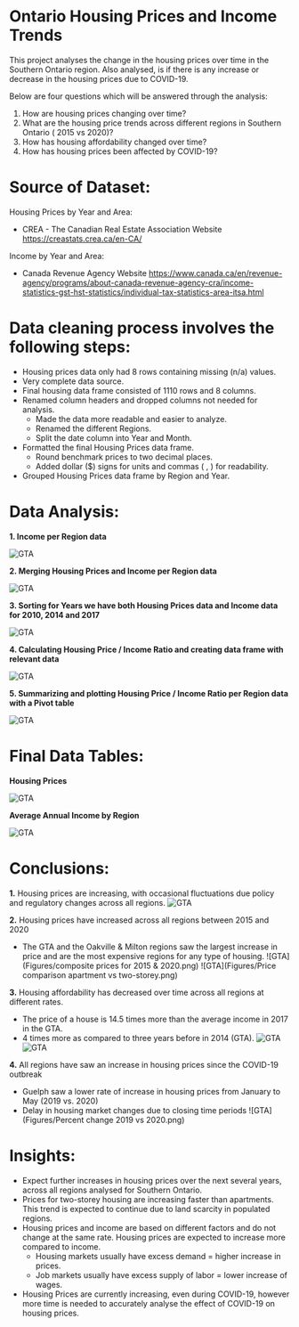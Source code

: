 # Ontario Housing Prices and Income Trends

This project analyses the change in the housing prices over time in the Southern Ontario region. Also analysed, is if there is any increase or decrease in the housing prices due to COVID-19.

Below are four questions which will be answered through the analysis:

1. How are housing prices changing over time? 
2. What are the housing price trends across different regions in Southern Ontario ( 2015 vs 2020)?
3. How has housing affordability changed over time?
4. How has housing prices been affected by COVID-19?


# Source of Dataset:

Housing Prices by Year and Area:
 * CREA - The Canadian Real Estate Association Website
   https://creastats.crea.ca/en-CA/

Income by Year and Area:
 * Canada Revenue Agency Website
   https://www.canada.ca/en/revenue-agency/programs/about-canada-revenue-agency-cra/income-statistics-gst-hst-statistics/individual-tax-statistics-area-itsa.html


# Data cleaning process involves the following steps:

* Housing prices data only had 8 rows containing missing (n/a) values.
* Very complete data source.
* Final housing data frame consisted of 1110 rows and 8 columns.
* Renamed column headers and dropped columns not needed for analysis.
  * Made the data more readable and easier to analyze.
  * Renamed the different Regions.
  * Split the date column into Year and Month.
* Formatted the final Housing Prices data frame.
  * Round benchmark prices to two decimal places.
  * Added dollar ($) signs for units and commas ( , ) for readability.
* Grouped Housing Prices data frame by Region and Year.


# Data Analysis:

**1. Income per Region data**

![GTA](Figures/analysis_1.png)

**2. Merging Housing Prices and Income per Region data**

![GTA](Figures/analysis_2.png)

**3. Sorting for Years we have both Housing Prices data and Income data for 2010, 2014 and  2017**

![GTA](Figures/analysis_3.png)

**4. Calculating Housing Price / Income Ratio and creating data frame with relevant data**

![GTA](Figures/analysis_4.png)

**5. Summarizing and plotting Housing Price / Income Ratio per Region data with a Pivot table**

![GTA](Figures/analysis_5.png)

# Final Data Tables:

**Housing Prices**

![GTA](Figures/Housing_Prices.png)

**Average Annual Income by Region**

![GTA](Figures/Income_by_Region.png)


# Conclusions:

**1.** Housing prices are increasing, with occasional fluctuations due policy and regulatory changes across all regions.
![GTA](Figures/Housing_Price_per_Region.png)

**2.** Housing prices have increased across all regions between 2015 and 2020
   * The GTA and the Oakville & Milton regions saw the largest increase in price and are the most expensive regions for any type of housing.
![GTA](Figures/composite prices for 2015 & 2020.png)
![GTA](Figures/Price comparison apartment vs two-storey.png)

**3.** Housing affordability has decreased over time across all regions at different rates.
   * The price of a house is 14.5 times more than the average income in 2017 in the GTA.
   * 4 times more as compared to three years before in 2014 (GTA).
![GTA](Figures/GTA_Housing_Price_Over_Time.png)
![GTA](Figures/Price_to_Income_Ratio.png)

**4.** All regions have saw an increase in housing prices since the COVID-19 outbreak
   * Guelph saw a lower rate of increase in housing prices from January to May (2019 vs. 2020)
   * Delay in housing market changes due to closing time periods
![GTA](Figures/Percent change 2019 vs 2020.png)


# Insights:

* Expect further increases in housing prices over  the next several years, across all regions analysed for Southern Ontario.
* Prices for two-storey housing are increasing faster than apartments. This trend is expected to continue due to land scarcity in populated regions.
* Housing prices and income are based on different factors and do not change at the same rate. Housing prices are expected to increase more compared to income.
  * Housing markets usually have excess demand = higher increase in prices.
  * Job markets usually have excess supply of labor = lower increase of wages.
* Housing Prices are currently increasing, even during COVID-19, however more time is needed to accurately analyse the effect of COVID-19 on housing prices.

